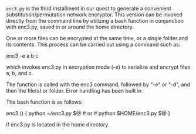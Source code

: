 `enc3.py` is the third installment in our quest to generate a convenient substitution/permutation network encryptor. This version can be invoked directly from the command line by utilizing a bash function in conjunction with enc3.py, saved in or around the home directory. 

One or more files can be encrypted at the same time, or a single folder and its contents. This process can be carried out using a command such as:

enc3 -e a b c

which invokes enc3.py in encryption mode (-e) to serialize and encrypt files a, b, and c. 

The function is called with the enc3 command, followed by "-e" or "-d", and then the file(s) or folder. Error handling has been built in. 

The bash function is as follows:

enc3 () {
	python ~/enc3.py $@
	# or
	# python $HOME/enc3.py $@
}	

if enc3.py is located in the home directory. 
